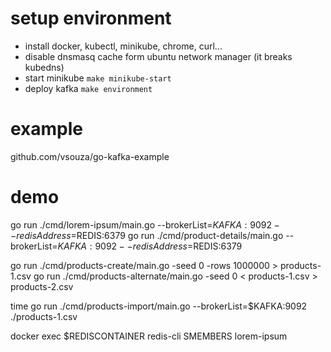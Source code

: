 # setup environment

- install docker, kubectl, minikube, chrome, curl...
- disable dnsmasq cache form ubuntu network manager (it breaks kubedns)
- start minikube `make minikube-start`
- deploy kafka `make environment`

# example

github.com/vsouza/go-kafka-example


# demo

go run ./cmd/lorem-ipsum/main.go --brokerList=$KAFKA:9092 --redisAddress=$REDIS:6379
go run ./cmd/product-details/main.go --brokerList=$KAFKA:9092 --redisAddress=$REDIS:6379

go run ./cmd/products-create/main.go -seed 0 -rows 1000000 > products-1.csv
go run ./cmd/products-alternate/main.go -seed 0 < products-1.csv > products-2.csv

time go run ./cmd/products-import/main.go --brokerList=$KAFKA:9092 ./products-1.csv

docker exec $REDISCONTAINER redis-cli SMEMBERS lorem-ipsum
